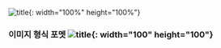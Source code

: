 ![title](https://github.com/Hyeseong0317/CT_Segmentation/blob/main/images/bathdice.jpg){: width="100%" height="100%"}

### 이미지 형식 포멧 ![title](/img/myImg.png){: width="100" height="100"}

